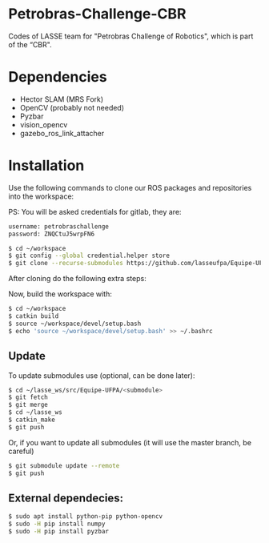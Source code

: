 # Petrobras-Challenge-CBR
Codes of LASSE team for "Petrobras Challenge of Robotics", which is part of the “CBR".

# Dependencies

- Hector SLAM (MRS Fork)
- OpenCV (probably not needed)
- Pyzbar
- vision_opencv
- gazebo_ros_link_attacher

# Installation

Use the following commands to clone our ROS packages and repositories into the workspace:

PS: You will be asked credentials for gitlab, they are:

```bash
username: petrobraschallenge
password: ZNQCtuJ5wrpFN6
```

```bash
$ cd ~/workspace
$ git config --global credential.helper store
$ git clone --recurse-submodules https://github.com/lasseufpa/Equipe-UFPA.git # You will be asked credentials here
```

After cloning do the following extra steps:

Now, build the workspace with:

```bash
$ cd ~/workspace
$ catkin build
$ source ~/workspace/devel/setup.bash
$ echo 'source ~/workspace/devel/setup.bash' >> ~/.bashrc 
```

## Update

To update submodules use (optional, can be done later):

```bash
$ cd ~/lasse_ws/src/Equipe-UFPA/<submodule>
$ git fetch
$ git merge
$ cd ~/lasse_ws
$ catkin_make
$ git push
```

Or, if you want to update all submodules (it will use the master branch, be careful)

```bash
$ git submodule update --remote
$ git push
```

## External dependecies:

```bash
$ sudo apt install python-pip python-opencv
$ sudo -H pip install numpy
$ sudo -H pip install pyzbar
```
